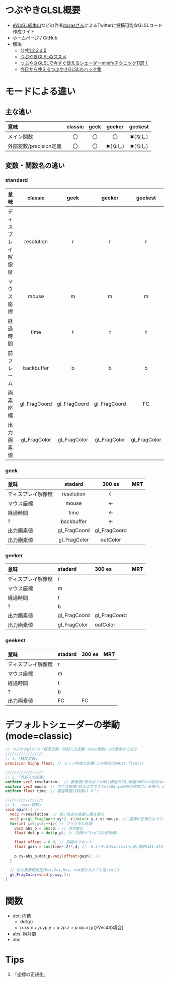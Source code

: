 # つぶやきGLSL概要
- [eWbGL総本山](https://webgl.souhonzan.org/)などの作者[doxasさん](https://twitter.com/h_doxas?ref_src=twsrc%5Egoogle%7Ctwcamp%5Eserp%7Ctwgr%5Eauthor)によるTwitterに投稿可能なGLSLコード作成サイト
- [ホームページ](https://twigl.app/) / [GitHub](https://github.com/doxas/twigl)
- 解説
  - 公式[1](https://webgl.souhonzan.org/entry/?v=1708),[2](https://webgl.souhonzan.org/entry/?v=1709),[3](https://webgl.souhonzan.org/entry/?v=1710),[4](https://webgl.souhonzan.org/entry/?v=1711),[5](https://webgl.souhonzan.org/entry/?v=1712)
  - [つぶやきGLSLのススメ](https://www.slideshare.net/yutakasato391/glsl-249579645)
  - [つぶやきGLSLで今すぐ使えるシェーダーminifyテクニック11選！](https://notargs.hateblo.jp/entry/twigl_minify)
  - [今日から使えるつぶやきGLSLのハック集](https://scrapbox.io/sayachang/%E4%BB%8A%E6%97%A5%E3%81%8B%E3%82%89%E4%BD%BF%E3%81%88%E3%82%8B%E3%81%A4%E3%81%B6%E3%82%84%E3%81%8DGLSL%E3%81%AE%E3%83%8F%E3%83%83%E3%82%AF%E9%9B%86)

# モードによる違い

## 主な違い
| 意味                   | classic | geek  | geeker  | geekest |
| :--------------------- | :-----: | :---: | :-----: | :-----: |
| メイン関数             |   〇    |  〇   |   〇    | ✖(なし) |
| 外部変数/precision定義 |   〇    |  〇   | ✖(なし) | ✖(なし) |
## 変数・関数名の違い
### standard
| 意味               |   classic    |     geek     |    geeker    |   geekest    |
| :----------------- | :----------: | :----------: | :----------: | :----------: |
| ディスプレイ解像度 |  resolution  |      r       |      r       |      r       |
| マウス座標         |    mouse     |      m       |      m       |      m       |
| 経過時間           |     time     |      t       |      t       |      t       |
| 前フレーム                  |  backbuffer  |      b       |      b       |      b       |
| 画素座標           | gl_FragCoord | gl_FragCoord | gl_FragCoord |      FC      |
| 出力画素値         | gl_FragColor | gl_FragColor | gl_FragColor | gl_FragColor |

### geek
| 意味               |   stadard    |    300 es    |  MRT  |
| :----------------- | :----------: | :----------: | :---: |
| ディスプレイ解像度 |  resolution  |      ←       |       |
| マウス座標         |    mouse     |      ←       |       |
| 経過時間           |     time     |      ←       |       |
| ?                  |  backbuffer  |      ←       |       |
| 出力画素値         | gl_FragCoord | gl_FragCoord |       |
| 出力画素値         | gl_FragColor |   outColor   |       |

### geeker
| 意味               | stadard      | 300 es       | MRT  |
| :----------------- | :----------- | :----------- | :--- |
| ディスプレイ解像度 | r            |              |      |
| マウス座標         | m            |              |      |
| 経過時間           | t            |              |      |
| ?                  | b            |              |      |
| 出力画素値         | gl_FragCoord | gl_FragCoord |      |
| 出力画素値         | gl_FragColor | outColor     |      |

### geekest
| 意味               | stadard | 300 es | MRT  |
| :----------------- | :------ | :----- | :--- |
| ディスプレイ解像度 | r       |        |      |
| マウス座標         | m       |        |      |
| 経過時間           | t       |        |      |
| ?                  | b       |        |      |
| 出力画素値         | FC      | FC     |      |

# デフォルトシェーダーの挙動(mode=classic)
```glsl
// つぶやきglslは「精度定義／外部入力定義／main関数」の3要素から成る
/////////////////
// 1.「精度定義」
precision highp float; // ビット制度の定義(この場合は64bit float?)

/////////////////
// 2.「外部入力定義」
uniform vec2 resolution;  // 解像度(例えばフルHD(横幅1920,縦幅1080)の場合はresolution=(1920,1080)
uniform vec2 mouse; // マウス座標(例えばマウスがx=100,y=200の座標にいる場合、mouse=(100,200))
uniform float time; // 経過時間(1秒間=1.0？)

/////////////////
// 3. 「main関数」
void main(){ // 
  vec2 r=resolution; // 短い名前の変数に置き換え
  vec2 p=(gl_FragCoord.xy*2.-r)/min(r.y,r.x)-mouse; // 座標の正規化＆マウス対応
  for(int i=0;i<8;++i){ // フラクタル処理
    vec2 abs_p = abs(p); // 点対象化
    float dot_p = dot(p,p); // 内積(x^2+y^2の放物線)

    float offset = 0.9; // 振幅オフセット
    float gain = cos(time*.2)*.4; // -0.4～0.4のcos(=sin)波(周期は31.415秒)
  
    p.xy=abs_p/dot_p-vec2(offset+gain); // 
  }

  // 出力画素値設定(R=x,G=x,B=y, αは何を入れても違いなし)
  gl_FragColor=vec4(p.xxy,1);
}
```

# 関数
- dot: 内積
  - dot(p)
  - p.x*p.x + p.y*p.y + p.z*p.z + p.a*p.a [pがVec4の場合]
- abs: 絶対値
- abs
# Tips
1. 「座標の正規化」